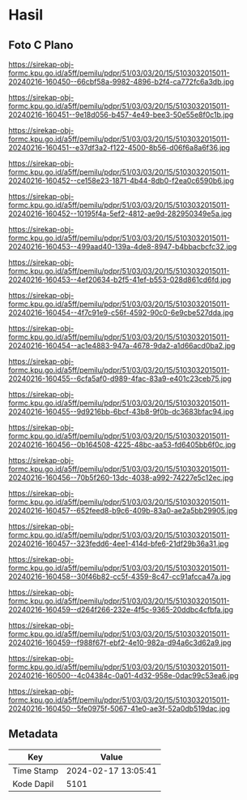 # Hasil

## Foto C Plano

https://sirekap-obj-formc.kpu.go.id/a5ff/pemilu/pdpr/51/03/03/20/15/5103032015011-20240216-160450--66cbf58a-9982-4896-b2f4-ca772fc6a3db.jpg

https://sirekap-obj-formc.kpu.go.id/a5ff/pemilu/pdpr/51/03/03/20/15/5103032015011-20240216-160451--9e18d056-b457-4e49-bee3-50e55e8f0c1b.jpg

https://sirekap-obj-formc.kpu.go.id/a5ff/pemilu/pdpr/51/03/03/20/15/5103032015011-20240216-160451--e37df3a2-f122-4500-8b56-d06f6a8a6f36.jpg

https://sirekap-obj-formc.kpu.go.id/a5ff/pemilu/pdpr/51/03/03/20/15/5103032015011-20240216-160452--ce158e23-1871-4b44-8db0-f2ea0c6590b6.jpg

https://sirekap-obj-formc.kpu.go.id/a5ff/pemilu/pdpr/51/03/03/20/15/5103032015011-20240216-160452--10195f4a-5ef2-4812-ae9d-282950349e5a.jpg

https://sirekap-obj-formc.kpu.go.id/a5ff/pemilu/pdpr/51/03/03/20/15/5103032015011-20240216-160453--499aad40-139a-4de8-8947-b4bbacbcfc32.jpg

https://sirekap-obj-formc.kpu.go.id/a5ff/pemilu/pdpr/51/03/03/20/15/5103032015011-20240216-160453--4ef20634-b2f5-41ef-b553-028d861cd6fd.jpg

https://sirekap-obj-formc.kpu.go.id/a5ff/pemilu/pdpr/51/03/03/20/15/5103032015011-20240216-160454--4f7c91e9-c56f-4592-90c0-6e9cbe527dda.jpg

https://sirekap-obj-formc.kpu.go.id/a5ff/pemilu/pdpr/51/03/03/20/15/5103032015011-20240216-160454--ac1e4883-947a-4678-9da2-a1d66acd0ba2.jpg

https://sirekap-obj-formc.kpu.go.id/a5ff/pemilu/pdpr/51/03/03/20/15/5103032015011-20240216-160455--6cfa5af0-d989-4fac-83a9-e401c23ceb75.jpg

https://sirekap-obj-formc.kpu.go.id/a5ff/pemilu/pdpr/51/03/03/20/15/5103032015011-20240216-160455--9d9216bb-6bcf-43b8-9f0b-dc3683bfac94.jpg

https://sirekap-obj-formc.kpu.go.id/a5ff/pemilu/pdpr/51/03/03/20/15/5103032015011-20240216-160456--0b164508-4225-48bc-aa53-fd6405bb6f0c.jpg

https://sirekap-obj-formc.kpu.go.id/a5ff/pemilu/pdpr/51/03/03/20/15/5103032015011-20240216-160456--70b5f260-13dc-4038-a992-74227e5c12ec.jpg

https://sirekap-obj-formc.kpu.go.id/a5ff/pemilu/pdpr/51/03/03/20/15/5103032015011-20240216-160457--652feed8-b9c6-409b-83a0-ae2a5bb29905.jpg

https://sirekap-obj-formc.kpu.go.id/a5ff/pemilu/pdpr/51/03/03/20/15/5103032015011-20240216-160457--323fedd6-4ee1-414d-bfe6-21df29b36a31.jpg

https://sirekap-obj-formc.kpu.go.id/a5ff/pemilu/pdpr/51/03/03/20/15/5103032015011-20240216-160458--30f46b82-cc5f-4359-8c47-cc91afcca47a.jpg

https://sirekap-obj-formc.kpu.go.id/a5ff/pemilu/pdpr/51/03/03/20/15/5103032015011-20240216-160459--d264f266-232e-4f5c-9365-20ddbc4cfbfa.jpg

https://sirekap-obj-formc.kpu.go.id/a5ff/pemilu/pdpr/51/03/03/20/15/5103032015011-20240216-160459--f988f67f-ebf2-4e10-982a-d94a6c3d62a9.jpg

https://sirekap-obj-formc.kpu.go.id/a5ff/pemilu/pdpr/51/03/03/20/15/5103032015011-20240216-160500--4c04384c-0a01-4d32-958e-0dac99c53ea6.jpg

https://sirekap-obj-formc.kpu.go.id/a5ff/pemilu/pdpr/51/03/03/20/15/5103032015011-20240216-160450--5fe0975f-5067-41e0-ae3f-52a0db519dac.jpg


## Metadata

| Key        | Value               |
| ---------- | ------------------- |
| Time Stamp | 2024-02-17 13:05:41 |
| Kode Dapil | 5101                |



